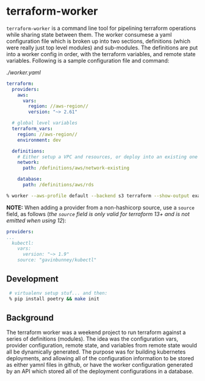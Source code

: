 # terraform-worker

`terraform-worker` is a command line tool for pipelining terraform operations while sharing state between them. The worker consumese a yaml configuration file which is broken up into two sections, definitions (which were really just top level modules) and sub-modules. The definitions are put into a worker config in order, with the terraform variables, and remote state variables.  Following is a sample configuration file and command:

*./worker.yaml*
```yaml
terraform:
  providers:
    aws:
      vars:
        region: //aws-region//
        version: "~> 2.61"

  # global level variables
  terraform_vars:
    region: //aws-region//
    environment: dev

  definitions:
    # Either setup a VPC and resources, or deploy into an existing one
    network:
      path: /definitions/aws/network-existing

    database:
      path: /definitions/aws/rds
```

```sh
% worker --aws-profile default --backend s3 terraform --show-output example1
```

**NOTE:** When adding a provider from a non-hashicorp source, use a `source` field, as follows
(_the `source` field is only valid for terraform 13+ and is not emitted when using 12_):

```yaml
providers:
...
  kubectl:
    vars:
      version: "~> 1.9"
    source: "gavinbunney/kubectl"
```

## Development

```sh
 # virtualenv setup stuf... and then:
 % pip install poetry && make init
```

## Background

The terraform worker was a weekend project to run terraform against a series of definitions (modules). The idea was the configuration vars, provider configuration, remote state, and variables from remote state would all be dynamically generated. The purpose was for building kubernetes deployments, and allowing all of the configuration information to be stored as either yamnl files in github, or have the worker configuration generated by an API which stored all of the deployment configurations in a database.
